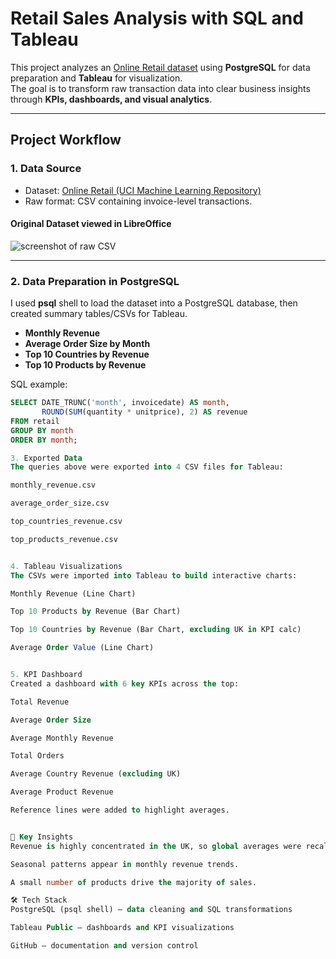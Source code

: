 # Retail Sales Analysis with SQL and Tableau

This project analyzes an [Online Retail dataset](https://archive.ics.uci.edu/ml/datasets/online+retail) using **PostgreSQL** for data preparation and **Tableau** for visualization.  
The goal is to transform raw transaction data into clear business insights through **KPIs, dashboards, and visual analytics**.

---

## Project Workflow

### 1. Data Source
- Dataset: [Online Retail (UCI Machine Learning Repository)](https://archive.ics.uci.edu/ml/datasets/online+retail)  
- Raw format: CSV containing invoice-level transactions.  

#### Original Dataset viewed in LibreOffice
![screenshot of raw CSV](path/to/screenshot.png)

---

### 2. Data Preparation in PostgreSQL
I used **psql** shell to load the dataset into a PostgreSQL database, then created summary tables/CSVs for Tableau.

- **Monthly Revenue**
- **Average Order Size by Month**
- **Top 10 Countries by Revenue**
- **Top 10 Products by Revenue**

SQL example:

```sql
SELECT DATE_TRUNC('month', invoicedate) AS month,
       ROUND(SUM(quantity * unitprice), 2) AS revenue
FROM retail
GROUP BY month
ORDER BY month;

3. Exported Data
The queries above were exported into 4 CSV files for Tableau:

monthly_revenue.csv

average_order_size.csv

top_countries_revenue.csv

top_products_revenue.csv


4. Tableau Visualizations
The CSVs were imported into Tableau to build interactive charts:

Monthly Revenue (Line Chart)

Top 10 Products by Revenue (Bar Chart)

Top 10 Countries by Revenue (Bar Chart, excluding UK in KPI calc)

Average Order Value (Line Chart)


5. KPI Dashboard
Created a dashboard with 6 key KPIs across the top:

Total Revenue

Average Order Size

Average Monthly Revenue

Total Orders

Average Country Revenue (excluding UK)

Average Product Revenue

Reference lines were added to highlight averages.


🚀 Key Insights
Revenue is highly concentrated in the UK, so global averages were recalculated excluding it.

Seasonal patterns appear in monthly revenue trends.

A small number of products drive the majority of sales.

🛠️ Tech Stack
PostgreSQL (psql shell) — data cleaning and SQL transformations

Tableau Public — dashboards and KPI visualizations

GitHub — documentation and version control

